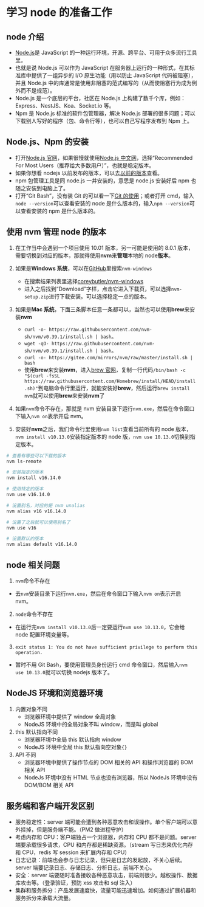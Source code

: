# 学习 node 的准备工作

## node 介绍

- [Node.js](https://nodejs.org/en/)是 JavaScript 的一种运行环境，开源、跨平台、可用于众多流行工具里。
- 也就是说 Node.js 可以作为 JavaScript 在服务器上运行的一种形式，在其标准库中提供了一组异步的 I/O 原生功能（用以防止 JavaScript 代码被阻塞），并且 Node.js 中的库通常是使用非阻塞的范式编写的（从而使阻塞行为成为例外而不是规范）。
- Node.js 是一个底层的平台，社区在 Node.js 上构建了数千个库，例如：Express、NestJS、Koa、Socket.io 等。
- Npm 是 Node.js 标准的软件包管理器，解决 Node.js 部署的很多问题；可以下载别人写好的程序（包、命令行等），也可以自己写程序发布到 Npm 上。

## Node.js、Npm 的安装

- 打开[Node.js 官网](https://nodejs.org/en/)，如果很慢就使用[Node.js 中文网](http://nodejs.cn/)，选择“Recommended For Most Users（推荐给大多数用户）”，也就是稳定版本。
- 如果你想看 nodejs 以前发布的版本，可以去[以前的版本](https://nodejs.org/en/download/releases/)查看。
- npm 包管理工具是同 node.js 一并安装的，意思是 node.js 安装好后 npm 也随之安装到电脑上了。
- 打开“Git Bash”，没有装 Git 的可以看一下[Git 的使用](/front-end/常用工具/Git的使用)；或者打开 cmd，输入`node --version`可以查看安装的 node 是什么版本的，输入`npm --version`可以查看安装的 npm 是什么版本的。

## 使用 nvm 管理 node 的版本

1. 在工作当中会遇到一个项目使用 10.01 版本，另一可能是使用的 8.0.1 版本，需要切换到对应的版本，那就得使用**nvm**来**管理**本地的 node**版本**。
2. 如果是**Windows 系统**，可以在[GitHub](https://github.com/)里搜索`nvm-windows`

   - 在搜索结果列表里选择[coreybutler/nvm-windows](https://github.com/coreybutler/nvm-windows)
   - 进入之后找到“Download”字样，点击它进入下载页，可以选择`nvm-setup.zip`进行下载安装。可以选择稳定一点的版本。

3. 如果是**Mac 系统**，下面三条脚本任意一条都可以，当然也可以使用**brew**来安装**nvm**

   - `curl -o- https://raw.githubusercontent.com/nvm-sh/nvm/v0.39.1/install.sh | bash`。
   - `wget -qO- https://raw.githubusercontent.com/nvm-sh/nvm/v0.39.1/install.sh | bash`。
   - `curl -o- https://gitee.com/mirrors/nvm/raw/master/install.sh | bash`
   - 使用**brew**来安装**nvm**，进入[brew 官网](https://brew.sh/index_zh-cn)，复制一行代码`/bin/bash -c "$(curl -fsSL https://raw.githubusercontent.com/Homebrew/install/HEAD/install.sh)"`到电脑命令行里运行，就能安装好**brew**，然后运行`brew install nvm`就可以使用**brew**来安装**nvm**了

4. 如果`nvm`命令不存在，那就是 nvm 安装目录下运行`nvm.exe`，然后在命令窗口下输入`nvm on`表示开启 nvm。
5. 安装好**nvm**之后，我们命令行里使用`nvm list`查看当前所有的 node 版本，`nvm install v10.13.0`安装指定版本的 node 版，`nvm use 10.13.0`切换到指定版本。

```bash
# 查看有哪些可以下载的版本
nvm ls-remote

# 安装指定的版本
nvm install v16.14.0

# 使用特定的版本
nvm use v16.14.0

# 设置别名，对应的是 nvm unalias
nvm alias v16 v16.14.0

# 设置了之后就可以使用别名了
nvm use v16

# 设置默认的版本
nvm alias default v16.14.0
```

## node 相关问题

1. `nvm`命令不存在

- 去`nvm`安装目录下运行`nvm.exe`，然后在命令窗口下输入`nvm on`表示开启 nvm。

2. `node`命令不存在

- 在运行完`nvm install v10.13.0`后一定要运行`nvm use 10.13.0`，它会给 node 配置环境变量等。

3. `exit status 1: You do not have sufficient privilege to perform this operation.`

- 暂时不用 Git Bash，要使用管理员身份运行 cmd 命令窗口，然后输入`nvm use 10.13.0`就可以切换 nodejs 版本了。

## NodeJS 环境和浏览器环境

1. 内置对象不同
   - 浏览器环境中提供了 window 全局对象
   - NodeJS 环境中的全局对象不叫 window，而是叫 global
2. this 默认指向不同
   - 浏览器环境中全局 this 默认指向 window
   - NodeJS 环境中全局 this 默认指向空对象`{}`
3. API 不同
   - 浏览器环境中提供了操作节点的 DOM 相关的 API 和操作浏览器的 BOM 相关 API
   - NodeJs 环境中没有 HTML 节点也没有浏览器，所以 NodeJs 环境中没有 DOM/BOM 相关 API

## 服务端和客户端开发区别

- 服务稳定性：server 端可能会遭到各种恶意攻击和误操作。单个客户端可以意外挂掉，但是服务端不能。（PM2 做进程守护）
- 考虑内存和 CPU：客户端独占一个浏览器，内存和 CPU 都不是问题。server 端要承载很多请求，CPU 和内存都是稀缺资源。（stream 写日志来优化内存和 CPU，redis 写 session 来扩展内存和 CPU）
- 日志记录：前端也会参与日志记录，但只是日志的发起放，不关心后续。server 端要记录日志、存储日志、分析日志，前端不关心。
- 安全：server 端要随时准备接收各种恶意攻击，前端则很少。越权操作、数据库攻击等。（登录验证，预防 xss 攻击和 sql 注入）
- 集群和服务拆分：产品发展速度快，流量可能迅速增加。如何通过扩展机器和服务拆分来承载大流量。
